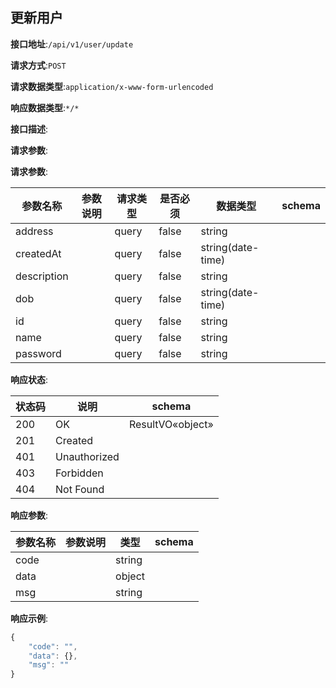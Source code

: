 ## 更新用户


**接口地址**:`/api/v1/user/update`


**请求方式**:`POST`


**请求数据类型**:`application/x-www-form-urlencoded`


**响应数据类型**:`*/*`


**接口描述**:


**请求参数**:


**请求参数**:


| 参数名称    | 参数说明 | 请求类型 | 是否必须 | 数据类型          | schema |
| ----------- | -------- | -------- | -------- | ----------------- | ------ |
| address     |          | query    | false    | string            |        |
| createdAt   |          | query    | false    | string(date-time) |        |
| description |          | query    | false    | string            |        |
| dob         |          | query    | false    | string(date-time) |        |
| id          |          | query    | false    | string            |        |
| name        |          | query    | false    | string            |        |
| password    |          | query    | false    | string            |        |


**响应状态**:


| 状态码 | 说明         | schema           |
| ------ | ------------ | ---------------- |
| 200    | OK           | ResultVO«object» |
| 201    | Created      |                  |
| 401    | Unauthorized |                  |
| 403    | Forbidden    |                  |
| 404    | Not Found    |                  |


**响应参数**:


| 参数名称 | 参数说明 | 类型   | schema |
| -------- | -------- | ------ | ------ |
| code     |          | string |        |
| data     |          | object |        |
| msg      |          | string |        |


**响应示例**:
```javascript
{
	"code": "",
	"data": {},
	"msg": ""
}
```